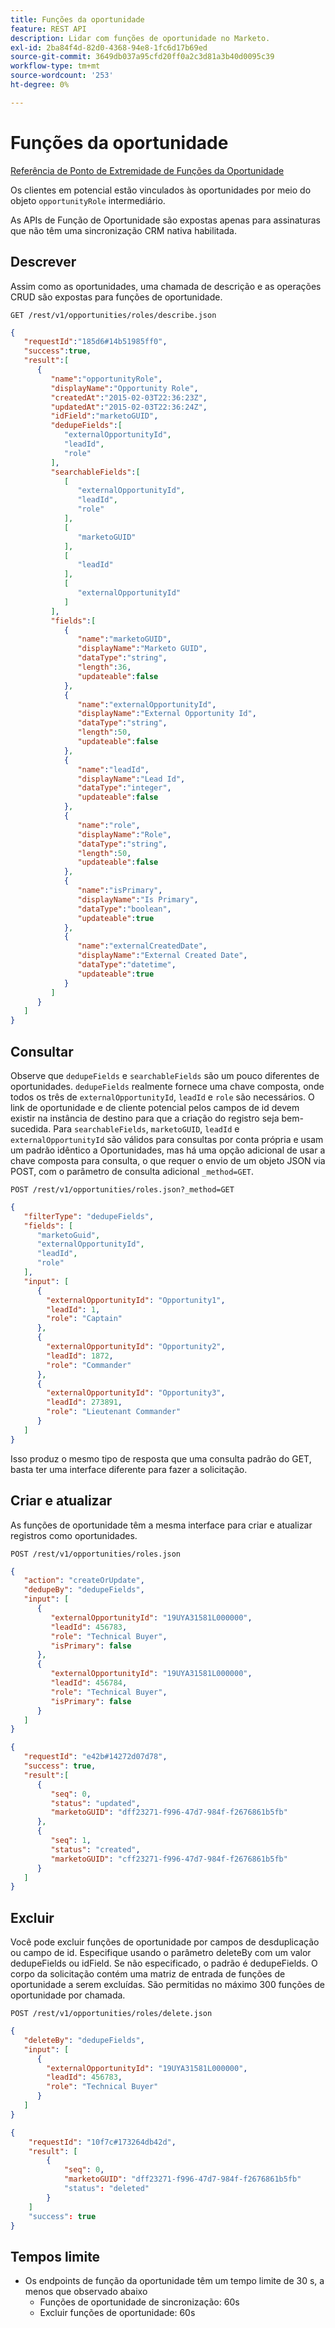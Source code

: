 ```yaml
---
title: Funções da oportunidade
feature: REST API
description: Lidar com funções de oportunidade no Marketo.
exl-id: 2ba84f4d-82d0-4368-94e8-1fc6d17b69ed
source-git-commit: 3649db037a95cfd20ff0a2c3d81a3b40d0095c39
workflow-type: tm+mt
source-wordcount: '253'
ht-degree: 0%

---
```


# Funções da oportunidade

[Referência de Ponto de Extremidade de Funções da Oportunidade](https://developer.adobe.com/marketo-apis/api/mapi/#tag/Opportunities/operation/getOpportunityRolesUsingGET)

Os clientes em potencial estão vinculados às oportunidades por meio do objeto `opportunityRole` intermediário.

As APIs de Função de Oportunidade são expostas apenas para assinaturas que não têm uma sincronização CRM nativa habilitada.

## Descrever

Assim como as oportunidades, uma chamada de descrição e as operações CRUD são expostas para funções de oportunidade.

```
GET /rest/v1/opportunities/roles/describe.json
```

```json
{
   "requestId":"185d6#14b51985ff0",
   "success":true,
   "result":[
      {
         "name":"opportunityRole",
         "displayName":"Opportunity Role",
         "createdAt":"2015-02-03T22:36:23Z",
         "updatedAt":"2015-02-03T22:36:24Z",
         "idField":"marketoGUID",
         "dedupeFields":[
            "externalOpportunityId",
            "leadId",
            "role"
         ],
         "searchableFields":[
            [
               "externalOpportunityId",
               "leadId",
               "role"
            ],
            [
               "marketoGUID"
            ],
            [
               "leadId"
            ],
            [
               "externalOpportunityId"
            ]
         ],
         "fields":[
            {
               "name":"marketoGUID",
               "displayName":"Marketo GUID",
               "dataType":"string",
               "length":36,
               "updateable":false
            },
            {
               "name":"externalOpportunityId",
               "displayName":"External Opportunity Id",
               "dataType":"string",
               "length":50,
               "updateable":false
            },
            {
               "name":"leadId",
               "displayName":"Lead Id",
               "dataType":"integer",
               "updateable":false
            },
            {
               "name":"role",
               "displayName":"Role",
               "dataType":"string",
               "length":50,
               "updateable":false
            },
            {
               "name":"isPrimary",
               "displayName":"Is Primary",
               "dataType":"boolean",
               "updateable":true
            },
            {
               "name":"externalCreatedDate",
               "displayName":"External Created Date",
               "dataType":"datetime",
               "updateable":true
            }
         ]
      }
   ]
}
```

## Consultar

Observe que `dedupeFields` e `searchableFields` são um pouco diferentes de oportunidades. `dedupeFields` realmente fornece uma chave composta, onde todos os três de `externalOpportunityId`, `leadId` e `role` são necessários. O link de oportunidade e de cliente potencial pelos campos de id devem existir na instância de destino para que a criação do registro seja bem-sucedida. Para `searchableFields`, `marketoGUID`, `leadId` e `externalOpportunityId` são válidos para consultas por conta própria e usam um padrão idêntico a Oportunidades, mas há uma opção adicional de usar a chave composta para consulta, o que requer o envio de um objeto JSON via POST, com o parâmetro de consulta adicional `_method=GET`.

```
POST /rest/v1/opportunities/roles.json?_method=GET
```

```json
{
   "filterType": "dedupeFields",
   "fields": [
      "marketoGuid",
      "externalOpportunityId",
      "leadId",
      "role"
   ],
   "input": [
      {
        "externalOpportunityId": "Opportunity1",
        "leadId": 1,
        "role": "Captain"
      },
      {
        "externalOpportunityId": "Opportunity2",
        "leadId": 1872,
        "role": "Commander"
      },
      {
        "externalOpportunityId": "Opportunity3",
        "leadId": 273891,
        "role": "Lieutenant Commander"
      }
   ]
}
```

Isso produz o mesmo tipo de resposta que uma consulta padrão do GET, basta ter uma interface diferente para fazer a solicitação.

## Criar e atualizar

As funções de oportunidade têm a mesma interface para criar e atualizar registros como oportunidades.

```
POST /rest/v1/opportunities/roles.json
```

```json
{
   "action": "createOrUpdate",
   "dedupeBy": "dedupeFields",
   "input": [
      {
         "externalOpportunityId": "19UYA31581L000000",
         "leadId": 456783,
         "role": "Technical Buyer",
         "isPrimary": false
      },
      {
         "externalOpportunityId": "19UYA31581L000000",
         "leadId": 456784,
         "role": "Technical Buyer",
         "isPrimary": false
      }
   ]
}
```

```json
{
   "requestId": "e42b#14272d07d78",
   "success": true,
   "result":[
      {
         "seq": 0,
         "status": "updated",
         "marketoGUID": "dff23271-f996-47d7-984f-f2676861b5fb"
      },
      {
         "seq": 1,
         "status": "created",
         "marketoGUID": "cff23271-f996-47d7-984f-f2676861b5fb"
      }
   ]
}
```

## Excluir

Você pode excluir funções de oportunidade por campos de desduplicação ou campo de id. Especifique usando o parâmetro deleteBy com um valor dedupeFields ou idField. Se não especificado, o padrão é dedupeFields. O corpo da solicitação contém uma matriz de entrada de funções de oportunidade a serem excluídas. São permitidas no máximo 300 funções de oportunidade por chamada.

```
POST /rest/v1/opportunities/roles/delete.json
```

```json
{
   "deleteBy": "dedupeFields",
   "input": [
      {
        "externalOpportunityId": "19UYA31581L000000",
        "leadId": 456783,
        "role": "Technical Buyer"
      }
   ]
}
```

```json
{
    "requestId": "10f7c#173264db42d",
    "result": [
        {
            "seq": 0,
            "marketoGUID": "dff23271-f996-47d7-984f-f2676861b5fb"
            "status": "deleted"
        }
    ]
    "success": true
}
```

## Tempos limite

- Os endpoints de função da oportunidade têm um tempo limite de 30 s, a menos que observado abaixo
   - Funções de oportunidade de sincronização: 60s
   - Excluir funções de oportunidade: 60s
